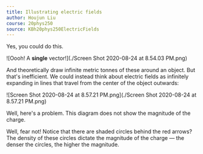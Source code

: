 ```yaml
---
title: Illustrating electric fields
author: Houjun Liu
course: 20phys250
source: KBh20phys250ElectricFields
---
```


Yes, you could do this.


![Oooh! A **single** vector!](./Screen Shot 2020-08-24 at 8.54.03 PM.png)

And theoretically draw infinite metric tonnes of these around an object. But that's inefficient. We could instead think about electric fields as infinitely expanding in lines that travel from the center of the object outwards:


![Screen Shot 2020-08-24 at 8.57.21 PM.png](./Screen Shot 2020-08-24 at 8.57.21 PM.png)

Well, here's a problem. This diagram does not show the magnitude of the charge. 

Well, fear not! Notice that there are shaded circles behind the red arrows? The density of these circles dictate the magnitude of the charge — the denser the circles, the higher the magnitude.
